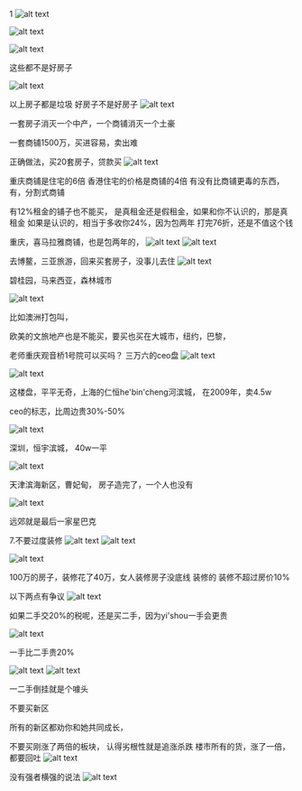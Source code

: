 1
![alt text](assets/image-75.png)

![alt text](assets/image-76.png)


![alt text](assets/image-77.png)






这些都不是好房子

![alt text](assets/image-78.png)

以上房子都是垃圾
好房子不是好房子
![alt text](assets/image-79.png)


一套房子消灭一个中产，一个商铺消灭一个土豪

一套商铺1500万，买进容易，卖出难

正确做法，买20套房子，贷款买
![alt text](assets/image-80.png)



重庆商铺是住宅的6倍
香港住宅的价格是商铺的4倍
有没有比商铺更毒的东西，有，分割式商铺

有12%租金的铺子也不能买，
是真租金还是假租金，如果和你不认识的，那是真租金
如果是认识的，相当于多收你24%，因为包两年
打完76折，还是不值这个钱


重庆，喜马拉雅商铺，也是包两年的，
![alt text](assets/image-81.png)
![alt text](assets/image-82.png)






去博鳌，三亚旅游，回来买套房子，没事儿去住
![alt text](assets/image-83.png)

碧桂园，马来西亚，森林城市

![alt text](assets/image-84.png)

比如澳洲打包叫，

欧美的文旅地产也是不能买，要买也买在大城市，纽约，巴黎，

老师重庆观音桥1号院可以买吗？
三万六的ceo盘
![alt text](assets/image-85.png)

![alt text](assets/image-86.png)


这楼盘，平平无奇，上海的仁恒he'bin'cheng河滨城，
在2009年，卖4.5w

ceo的标志，比周边贵30%-50%

![alt text](assets/image-87.png)

深圳，恒宇滨城， 40w一平


![alt text](assets/image-88.png)

天津滨海新区，曹妃甸， 房子造完了，一个人也没有

![alt text](assets/image-89.png)


远郊就是最后一家星巴克

7.不要过度装修
![alt text](assets/image-90.png)
![alt text](assets/image-91.png)

![alt text](assets/image-92.png)





100万的房子，装修花了40万，女人装修房子没底线
装修的
装修不超过房价10%









以下两点有争议
![alt text](assets/image-93.png)


如果二手交20%的税呢，还是买二手，因为yi'shou一手会更贵

![alt text](assets/image-94.png)


一手比二手贵20%

![alt text](assets/image-95.png)
![alt text](assets/image-96.png)





一二手倒挂就是个噱头

不要买新区

所有的新区都劝你和她共同成长，

不要买刚涨了两倍的板块，
认得劣根性就是追涨杀跌
楼市所有的货，涨了一倍，都要回吐
![alt text](assets/image-97.png)


没有强者横强的说法
![alt text](assets/image-98.png)





